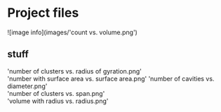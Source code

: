 
# Project files

![image info](images/'count vs. volume.png')

## stuff

'number of clusters vs. radius of gyration.png'  
'number with surface area vs. surface area.png'
'number of cavities vs. diameter.png'  
'number of clusters vs. span.png'                
'volume with radius vs. radius.png'

